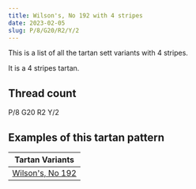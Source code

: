 ```yaml
---
title: Wilson's, No 192 with 4 stripes
date: 2023-02-05
slug: P/8/G20/R2/Y/2
---
```

This is a list of all the tartan sett variants with 4 stripes.

It is a 4 stripes tartan.


## Thread count
P/8 G20 R2 Y/2

## Examples of this tartan pattern

| Tartan Variants |
|---------------|
| [Wilson's, No 192](/variants/p/8/g20/r2/y/2-g008000-p800080-rc00000-yf0c000)||
